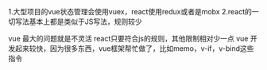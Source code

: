 1.大型项目的vue状态管理会使用vuex，react使用redux或者是mobx
2.react的一切写法基本上都是类似于JS写法，规则较少


vue 最大的问题就是不灵活 react只要符合js的规则，其他限制相对少一点
vue 开发起来较快，因为很多东西，vue框架帮忙做了，比如memo，v-if，v-bind这些指令